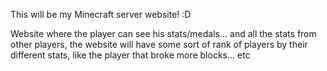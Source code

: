 This will be my Minecraft server website! :D

Website where the player can see his stats/medals... and all the stats from other players, the website will have some sort of rank of players by their different stats, like the player that broke more blocks... etc

